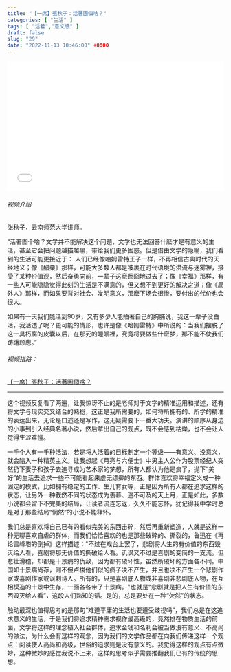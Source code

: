 ```yaml
---
title: "【一席】張秋子：活著圖個啥？"
categories: [ "生活" ]
tags: [ "活着","意义感" ]
draft: false
slug: "29"
date: "2022-11-13 10:46:00" +0800
---
```






<div style="position: relative; padding: 30% 45%;">
    <iframe style="
        position: absolute; 
        width: 100%; 
        height: 100%; 
        left: 0; top: 0;" 
        src="//player.bilibili.com/player.html?aid=987163771&bvid=BV1Vt4y1M7wM&cid=879091937&page=1" 
        scrolling="no" 
        border="0" 
        frameborder="no" 
        framespacing="0" 
        allowfullscreen="true">
    </iframe>
</div>


###### 视频介绍

张秋子，云南师范大学讲师。

“活著图个啥？文学并不能解决这个问题，文学也无法回答什麽才是有意义的生活，甚至它会把问题越描越黑，带给我们更多困惑。但是借由文学的隐喻，我们看到的生活可能更接近于：
人们已经像哈姆雷特王子一样，不再相信古典时代的天经地义；像《醋栗》那样，可能大多数人都是被裹在时代语境的洪流与迷雾裡，接受了某种价值观，然后奋勇向前，一辈子这麽囫囵地过去了；像《幸福》那样，有一些人可能隐隐觉得此刻的生活是不满意的，但又想不到更好的解决之道；像《局外人》那样，而如果要背对社会、发明意义，那麽下场会很惨，要付出的代价也会很大。

如果有一天我们能活到90岁，又有多少人能拍著自己的胸脯说，我这一辈子没白活，我活透了呢？更可能的情形，也许是像《哈姆雷特》中所说的：当我们摆脱了这一具朽腐的皮囊以后，在那死的睡眠裡，究竟将要做些什麽梦，那不能不使我们踌躇顾虑。”


###### 视频指路：

[【一席】張秋子：活著圖個啥？](https://www.youtube.com/watch?v=X88qP0s1OI4&ab_channel=%E4%B8%80%E5%B8%ADYiXi)

---

这个视频反复看了两遍，让我惊讶不止的是老师对于文字的精准运用和描述，还有将文学与现实交叉结合的熟稔，这正是我所需要的，如何将所拥有的、所学的精准的表达出来，无论是口述还是写作，这无疑需要下一番大功夫。演讲的顺序从身边的小事到引入经典名著小说，然后拿出自己的观点，既不会感到枯燥，也不会让人觉得生涩难懂。

一千个人有一千种活法，若是将人活着的目标制定一个等级——有意义、没意义，就会陷入一种精英主义。让我想起《月亮与六便士》中男主人公作为股票经纪人突然扔下妻子和孩子去追寻成为艺术家的梦想，所有人都认为他是疯了，抛下“美好”的生活去追求一些不可能看起来虚无缥缈的东西。群体喜欢将幸福定义成一种固定的模式，比如拥有稳定的工作、生儿育女等，正是因为所有人都在追求这样的状态，让另外一种截然不同的状态成为羡慕、遥不可及的天上月，正是如此，多数小说都会留下不完美的结局，让读者流连忘返，久久不能忘怀，犹记得我中学时总是对于那些结局“惘然”的小说不能释怀。

我们总是喜欢将自己已有的看似完美的东西击碎，然后再重新塑造，人就是这样一种无聊喜欢自虐的群体，而我们恰恰喜欢的也是那些破碎的、撕裂的，鲁迅在《再论雷峰塔的倒掉》这样描述："不过在戏台上罢了，悲剧将人生的有价值的东西毁灭给人看，喜剧将那无价值的撕破给人看。讥讽又不过是喜剧的变简的一支流。但悲壮滑稽，却都是十景病的仇敌，因为都有破坏性，虽然所破坏的方面各不同。中国如十景病尚存，则不但卢梭他们似的疯子决不产生，并且也决不产生一个悲剧作家或喜剧作家或讽刺诗人。所有的，只是喜剧底人物或非喜剧非悲剧底人物，在互相模造的十景中生存，一面各各带了十景病。"也就是“悲剧就是把人生有价值的东西毁灭给人看”，这段人们熟知的话。是的，总是要处在一种“欠然”的状态。

触动最深也值得思考的是那句“难道平庸的生活也要遭受歧视吗”，我们总是在这追求意义的生活，于是我们将追求精神需求视作最高级的，竟然排在物质生活的前面，文学将这样的理念植入社会群体，追求金钱和名利会被当做没有意义、不高尚的做法，为什么会有这样的观念，因为我们的文学作品都在向我们传递这样一个观点：阅读使人高尚和高级，世俗的追求则是没有意义的。我觉得这样的观点有点微妙，这种微妙的感觉我说不上来，这样的思考似乎需要推翻我们已有的传统的思想。
